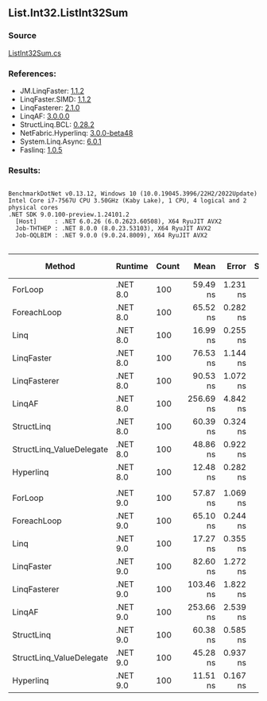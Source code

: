 ﻿## List.Int32.ListInt32Sum

### Source
[ListInt32Sum.cs](../LinqBenchmarks/List/Int32/ListInt32Sum.cs)

### References:
- JM.LinqFaster: [1.1.2](https://www.nuget.org/packages/JM.LinqFaster/1.1.2)
- LinqFaster.SIMD: [1.1.2](https://www.nuget.org/packages/LinqFaster.SIMD/1.0.3)
- LinqFasterer: [2.1.0](https://www.nuget.org/packages/LinqFasterer/2.1.0)
- LinqAF: [3.0.0.0](https://www.nuget.org/packages/LinqAF/3.0.0.0)
- StructLinq.BCL: [0.28.2](https://www.nuget.org/packages/StructLinq/0.28.2)
- NetFabric.Hyperlinq: [3.0.0-beta48](https://www.nuget.org/packages/NetFabric.Hyperlinq/3.0.0-beta48)
- System.Linq.Async: [6.0.1](https://www.nuget.org/packages/System.Linq.Async/6.0.1)
- Faslinq: [1.0.5](https://www.nuget.org/packages/Faslinq/1.0.5)

### Results:
```

BenchmarkDotNet v0.13.12, Windows 10 (10.0.19045.3996/22H2/2022Update)
Intel Core i7-7567U CPU 3.50GHz (Kaby Lake), 1 CPU, 4 logical and 2 physical cores
.NET SDK 9.0.100-preview.1.24101.2
  [Host]     : .NET 6.0.26 (6.0.2623.60508), X64 RyuJIT AVX2
  Job-THTHEP : .NET 8.0.0 (8.0.23.53103), X64 RyuJIT AVX2
  Job-OQLBIM : .NET 9.0.0 (9.0.24.8009), X64 RyuJIT AVX2


```
| Method                   | Runtime  | Count | Mean      | Error    | StdDev   | Median    | Ratio        | RatioSD | Gen0   | Allocated | Alloc Ratio |
|------------------------- |--------- |------ |----------:|---------:|---------:|----------:|-------------:|--------:|-------:|----------:|------------:|
| ForLoop                  | .NET 8.0 | 100   |  59.49 ns | 1.231 ns | 1.600 ns |  58.75 ns |     baseline |         |      - |         - |          NA |
| ForeachLoop              | .NET 8.0 | 100   |  65.52 ns | 0.282 ns | 0.220 ns |  65.48 ns | 1.09x slower |   0.03x |      - |         - |          NA |
| Linq                     | .NET 8.0 | 100   |  16.99 ns | 0.255 ns | 0.331 ns |  16.85 ns | 3.50x faster |   0.12x |      - |         - |          NA |
| LinqFaster               | .NET 8.0 | 100   |  76.53 ns | 1.144 ns | 0.955 ns |  76.27 ns | 1.27x slower |   0.04x |      - |         - |          NA |
| LinqFasterer             | .NET 8.0 | 100   |  90.53 ns | 1.072 ns | 0.837 ns |  90.27 ns | 1.50x slower |   0.04x | 0.2027 |     424 B |          NA |
| LinqAF                   | .NET 8.0 | 100   | 256.69 ns | 4.842 ns | 5.382 ns | 254.59 ns | 4.30x slower |   0.16x |      - |         - |          NA |
| StructLinq               | .NET 8.0 | 100   |  60.39 ns | 0.324 ns | 0.270 ns |  60.25 ns | 1.00x slower |   0.03x | 0.0153 |      32 B |          NA |
| StructLinq_ValueDelegate | .NET 8.0 | 100   |  48.86 ns | 0.922 ns | 1.514 ns |  48.40 ns | 1.22x faster |   0.05x |      - |         - |          NA |
| Hyperlinq                | .NET 8.0 | 100   |  12.48 ns | 0.282 ns | 0.732 ns |  12.14 ns | 4.77x faster |   0.28x |      - |         - |          NA |
|                          |          |       |           |          |          |           |              |         |        |           |             |
| ForLoop                  | .NET 9.0 | 100   |  57.87 ns | 1.069 ns | 1.144 ns |  57.37 ns |     baseline |         |      - |         - |          NA |
| ForeachLoop              | .NET 9.0 | 100   |  65.10 ns | 0.244 ns | 0.216 ns |  65.11 ns | 1.12x slower |   0.02x |      - |         - |          NA |
| Linq                     | .NET 9.0 | 100   |  17.27 ns | 0.355 ns | 0.365 ns |  17.14 ns | 3.35x faster |   0.10x |      - |         - |          NA |
| LinqFaster               | .NET 9.0 | 100   |  82.60 ns | 1.272 ns | 1.190 ns |  82.09 ns | 1.43x slower |   0.04x |      - |         - |          NA |
| LinqFasterer             | .NET 9.0 | 100   | 103.46 ns | 1.822 ns | 2.942 ns | 102.43 ns | 1.79x slower |   0.04x | 0.2027 |     424 B |          NA |
| LinqAF                   | .NET 9.0 | 100   | 253.66 ns | 2.539 ns | 2.120 ns | 252.71 ns | 4.38x slower |   0.09x |      - |         - |          NA |
| StructLinq               | .NET 9.0 | 100   |  60.38 ns | 0.585 ns | 0.457 ns |  60.21 ns | 1.04x slower |   0.02x | 0.0153 |      32 B |          NA |
| StructLinq_ValueDelegate | .NET 9.0 | 100   |  45.28 ns | 0.937 ns | 2.315 ns |  44.37 ns | 1.29x faster |   0.06x |      - |         - |          NA |
| Hyperlinq                | .NET 9.0 | 100   |  11.51 ns | 0.167 ns | 0.164 ns |  11.50 ns | 5.04x faster |   0.07x |      - |         - |          NA |
